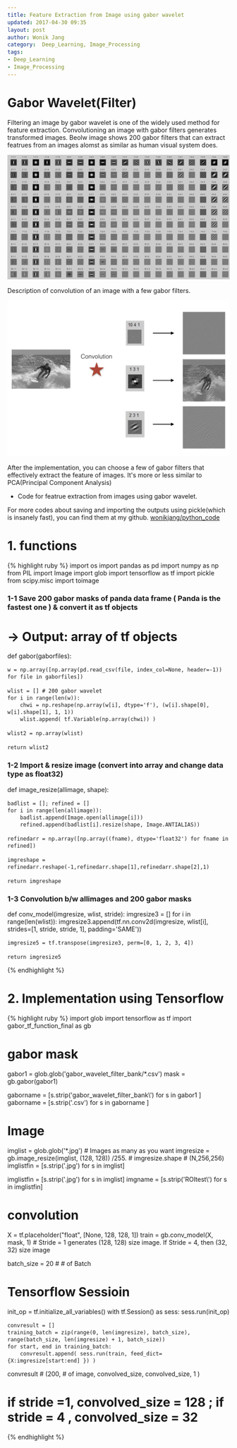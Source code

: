 ```yaml
---
title: Feature Extraction from Image using gabor wavelet
updated: 2017-04-30 09:35
layout: post
author: Wonik Jang 
category:  Deep_Learning, Image_Processing
tags: 
- Deep_Learning
- Image_Processing
---
```



# **Gabor Wavelet(Filter)**

Filtering an image by gabor wavelet is one of the widely used method for feature extraction. Convolutioning an image with gabor filters generates transformed images. Beolw image shows 200 gabor filters that can extract featrues from an images alomst as similar as human visual system does.

![gabor](/result_images/gabor_wavelet.jpg  "gabor")

Description of convolution of an image with a few gabor filters. 

![surfing_gabor](/result_images/surfing_gabor.png  "surfing_gabor")

After the implementation, you can choose a few of gabor filters that effectively extract the feature of images. It's more or less similar to PCA(Principal Component Analysis)

* Code for featrue extraction from images using gabor wavelet.

For more codes about saving and importing the outputs using pickle(which is insanely fast), you can find them at my github. 
[wonikjang/python_code](https://github.com/wonikjang/python_code)


# 1. functions 

{% highlight ruby %}
import os
import pandas as pd
import numpy as np
from PIL import Image
import glob
import tensorflow as tf
import pickle
from scipy.misc import toimage

### 1-1 Save 200 gabor masks of panda data frame ( Panda is the fastest one ) & convert it as tf objects
# -> Output: array of tf objects


def gabor(gaborfiles):

    w = np.array([np.array(pd.read_csv(file, index_col=None, header=-1)) for file in gaborfiles])

    wlist = [] # 200 gabor wavelet
    for i in range(len(w)):
        chwi = np.reshape(np.array(w[i], dtype='f'), (w[i].shape[0], w[i].shape[1], 1, 1))
        wlist.append( tf.Variable(np.array(chwi)) )

    wlist2 = np.array(wlist)

    return wlist2


### 1-2 Import & resize image  (convert into array and change data type as float32)
def image_resize(allimage, shape):

    badlist = []; refined = []
    for i in range(len(allimage)):
        badlist.append(Image.open(allimage[i]))
        refined.append(badlist[i].resize(shape, Image.ANTIALIAS))

    refinedarr = np.array([np.array((fname), dtype='float32') for fname in refined])

    imgreshape = refinedarr.reshape(-1,refinedarr.shape[1],refinedarr.shape[2],1)

    return imgreshape


### 1-3 Convolution b/w allimages and 200 gabor masks

def conv_model(imgresize, wlist, stride):
    imgresize3 = []
    for i in range(len(wlist)):
        imgresize3.append(tf.nn.conv2d(imgresize, wlist[i],
                                       strides=[1, stride, stride, 1], padding='SAME'))

    imgresize5 = tf.transpose(imgresize3, perm=[0, 1, 2, 3, 4])

    return imgresize5



{% endhighlight %}

# 2. Implementation using Tensorflow 

{% highlight ruby %}
import glob
import tensorflow as tf
import gabor_tf_function_final as gb


# gabor mask
gabor1 = glob.glob('gabor_wavelet_filter_bank/*.csv')
mask = gb.gabor(gabor1)

gaborname = [s.strip('gabor_wavelet_filter_bank\\') for s in gabor1 ]
gaborname = [s.strip('.csv') for s in gaborname ]

# Image
imglist = glob.glob('*.jpg') # Images as many as you want 
imgresize = gb.image_resize(imglist, (128, 128)) /255. # imgresize.shape # (N,256,256)
imglistfin = [s.strip('.jpg') for s in imglist]


imglistfin = [s.strip('.jpg') for s in imglist]
imgname = [s.strip('ROItest\\') for s in imglistfin]


# convolution
X = tf.placeholder("float", [None, 128, 128, 1])
train = gb.conv_model(X, mask, 1) # Stride = 1 generates (128, 128) size image. If Stride = 4, then (32, 32) size image 

batch_size = 20 # # of Batch 

# Tensorflow Sessioin

init_op = tf.initialize_all_variables()
with tf.Session() as sess:
    sess.run(init_op)

    convresult = []
    training_batch = zip(range(0, len(imgresize), batch_size), range(batch_size, len(imgresize) + 1, batch_size))
    for start, end in training_batch:
        convresult.append( sess.run(train, feed_dict={X:imgresize[start:end] }) )

convresult # (200, # of image, convolved_size, convolved_size, 1 ) 
# if stride =1, convolved_size = 128 ; if stride = 4 , convolved_size = 32

{% endhighlight %}

